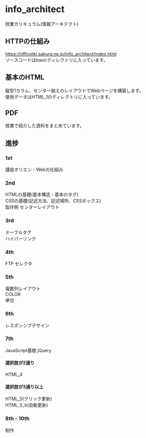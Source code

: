 # info_architect
授業カリキュラム(情報アーキテクト)
## HTTPの仕組み
https://officetkj.sakura.ne.jp/info_architect/index.html  
ソースコードはbasicディレクトリに入っています。  


## 基本のHTML
縦型1カラム、センター揃えのレイアウトでWebページを構築します。  
使用データはHTML_1のディレクトリに入っています。

## PDF
授業で紹介した資料をまとめています。  

## 進捗
### 1st
講座オリエン・Webの仕組み
### 2nd
HTMLの基礎(基本構造・基本のタグ)  
CSSの基礎(記述方法、記述場所、CSSボックス)  
製作例 センターレイアウト  
### 3rd
テーブルタグ  
ハイパーリンク  
### 4th
FTP 
セレクタ 
### 5th
複数列レイアウト  
COLOR  
単位  
### 6th
レスポンシブデザイン  
### 7th  
JavaScript基礎 
jQuery
#### 選択肢が2通り  
HTML_4
#### 選択肢が3通り以上
HTML_5(クリック更新)  
HTML_5_b(自動更新)  
### 8th - 10th
制作